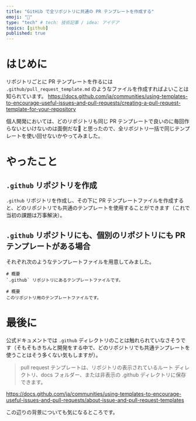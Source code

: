 ```yaml
---
title: "GitHib で全リポジトリに共通の PR テンプレートを作成する"
emoji: "🙌"
type: "tech" # tech: 技術記事 / idea: アイデア
topics: [github]
published: true
---
```

# はじめに
リポジトリごとに PR テンプレートを作るには `.github/pull_request_template.md` のようなファイルを作成すればよいことは知られています。
https://docs.github.com/ja/communities/using-templates-to-encourage-useful-issues-and-pull-requests/creating-a-pull-request-template-for-your-repository

個人開発においては、どのリポジトリも同じ PR テンプレートで良いのに毎回作らないといけないのは面倒だな🤔 と思ったので、全リポジトリ一括で同じテンプレートを使い回せないかやってみました。

# やったこと
## `.github` リポジトリを作成
`.github` リポジトリを作成し、その下に PR テンプレートファイルを作成すると、どのリポジトリでも共通のテンプレートを使用することができます（これで当初の課題は万事解決）。


## `.github` リポジトリにも、個別のリポジトリにも PR テンプレートがある場合
それぞれ次のようなテンプレートファイルを用意してみました。
```md:.github リポジトリに作成したテンプレートファイル
# 概要
`.github` リポジトリにあるテンプレートファイルです。
```

```md:あるリポジトリ配下に作成した.githubディレクトリ内のテンプレートファイル
# 概要
このリポジトリ用のテンプレートファイルです。
```

# 最後に
公式ドキュメントでは `.github` ディレクトリのことは触れられていなさそうです（そもそもきちんと開発をする中で、どのリポジトリでも共通テンプレートを使うことはそう多くない気もしますが）。
> pull request テンプレートは、リポジトリの表示されているルート ディレクトリ、docs フォルダー、または非表示の .github ディレクトリに保存できます。

https://docs.github.com/ja/communities/using-templates-to-encourage-useful-issues-and-pull-requests/about-issue-and-pull-request-templates

この辺りの背景についても気になるところです。